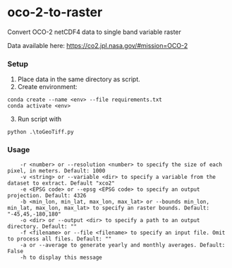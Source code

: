 # oco-2-to-raster
Convert OCO-2 netCDF4 data to single band variable raster

Data available here: https://co2.jpl.nasa.gov/#mission=OCO-2

### Setup
1. Place data in the same directory as script.
2. Create environment:
```
conda create --name <env> --file requirements.txt
conda activate <env>
```
3. Run script with 
```
python .\toGeoTiff.py
```

### Usage
```
    -r <number> or --resolution <number> to specify the size of each pixel, in meters. Default: 1000
    -v <string> or --variable <dir> to specify a variable from the dataset to extract. Default "xco2"
    -e <EPSG code> or --epsg <EPSG code> to specify an output projection. Default: 4326
    -b <min_lon, min_lat, max_lon, max_lat> or --bounds min_lon, min_lat, max_lon, max_lat> to specify an raster bounds. Default: "-45,45,-180,180"
    -o <dir> or --output <dir> to specify a path to an output directory. Default: ""
    -f <filename> or --file <filename> to specify an input file. Omit to process all files. Default: ""
    -a or --average to generate yearly and monthly averages. Default: False
    -h to display this message
```
